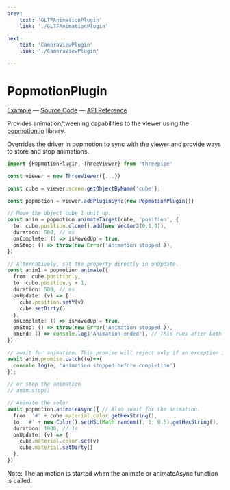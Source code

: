 ```yaml
---
prev: 
    text: 'GLTFAnimationPlugin'
    link: './GLTFAnimationPlugin'

next: 
    text: 'CameraViewPlugin'
    link: './CameraViewPlugin'

---
```


# PopmotionPlugin

[//]: # (todo: image)

[Example](https://threepipe.org/examples/#popmotion-plugin/) &mdash;
[Source Code](https://github.com/repalash/threepipe/blob/master/src/plugins/animation/PopmotionPlugin.ts) &mdash;
[API Reference](https://threepipe.org/docs/classes/PopmotionPlugin.html)

Provides animation/tweening capabilities to the viewer using the [popmotion.io](https://popmotion.io/) library.

Overrides the driver in popmotion to sync with the viewer and provide ways to store and stop animations.

```typescript
import {PopmotionPlugin, ThreeViewer} from 'threepipe'

const viewer = new ThreeViewer({...})

const cube = viewer.scene.getObjectByName('cube');

const popmotion = viewer.addPluginSync(new PopmotionPlugin())

// Move the object cube 1 unit up.
const anim = popmotion.animateTarget(cube, 'position', {
  to: cube.position.clone().add(new Vector3(0,1,0)),
  duration: 500, // ms
  onComplete: () => isMovedUp = true,
  onStop: () => throw(new Error('Animation stopped')),
})

// Alternatively, set the property directly in onUpdate.
const anim1 = popmotion.animate({
  from: cube.position.y,
  to: cube.position.y + 1,
  duration: 500, // ms
  onUpdate: (v) => {
    cube.position.setY(v)
    cube.setDirty()
  },
  onComplete: () => isMovedUp = true,
  onStop: () => throw(new Error('Animation stopped')),
  onEnd: () => console.log('Animation ended'), // This runs after both onComplete and onStop
})

// await for animation. This promise will reject only if an exception is thrown in onStop or onComplete. onStop rejects if throwOnStop is true
await anim.promise.catch((e)=>{
  console.log(e, 'animation stopped before completion')
});

// or stop the animation
// anim.stop()

// Animate the color
await popmotion.animateAsync({ // Also await for the animation.
  from: '#' + cube.material.color.getHexString(),
  to: '#' + new Color().setHSL(Math.random(), 1, 0.5).getHexString(),
  duration: 1000, // 1s
  onUpdate: (v) => {
    cube.material.color.set(v)
    cube.material.setDirty()
  },
})
```

Note: The animation is started when the animate or animateAsync function is called.
